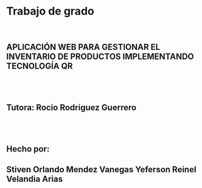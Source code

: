 <h1>Trabajo de grado</h1><br>
<h2>APLICACIÓN WEB PARA GESTIONAR EL INVENTARIO DE PRODUCTOS IMPLEMENTANDO TECNOLOGÍA QR<h2><br>
<h2>Tutora: Rocio Rodriguez Guerrero<h2><br>
<h2><strong>Hecho por: </strong><br>
<h2> Stiven Orlando Mendez Vanegas 
Yeferson Reinel Velandia Arias</h2>

